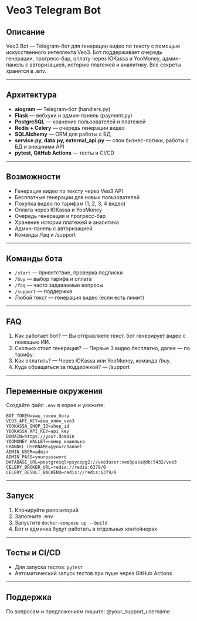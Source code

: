 # Veo3 Telegram Bot

## Описание

Veo3 Bot — Telegram-бот для генерации видео по тексту с помощью искусственного интеллекта Veo3. Бот поддерживает очередь генерации, прогресс-бар, оплату через ЮKassa и YooMoney, админ-панель с авторизацией, историю платежей и аналитику. Все секреты хранятся в .env.

---

## Архитектура

- **aiogram** — Telegram-бот (handlers.py)
- **Flask** — вебхуки и админ-панель (payment.py)
- **PostgreSQL** — хранение пользователей и платежей
- **Redis + Celery** — очередь генерации видео
- **SQLAlchemy** — ORM для работы с БД
- **service.py, data.py, external_api.py** — слои бизнес-логики, работы с БД и внешними API
- **pytest, GitHub Actions** — тесты и CI/CD

---

## Возможности

- Генерация видео по тексту через Veo3 API
- Бесплатные генерации для новых пользователей
- Покупка видео по тарифам (1, 2, 3, 4 видео)
- Оплата через ЮKassa и YooMoney
- Очередь генерации и прогресс-бар
- Хранение истории платежей и аналитика
- Админ-панель с авторизацией
- Команды /faq и /support

---

## Команды бота

- `/start` — приветствие, проверка подписки
- `/buy` — выбор тарифа и оплата
- `/faq` — часто задаваемые вопросы
- `/support` — поддержка
- Любой текст — генерация видео (если есть лимит)

---

## FAQ

1. Как работает бот? — Вы отправляете текст, бот генерирует видео с помощью ИИ.
2. Сколько стоит генерация? — Первые 3 видео бесплатно, далее — по тарифу.
3. Как оплатить? — Через ЮKassa или YooMoney, команда /buy.
4. Куда обращаться за поддержкой? — /support

---

## Переменные окружения

Создайте файл `.env` в корне и укажите:

```
BOT_TOKEN=ваш_токен_бота
VEO3_API_KEY=ваш_ключ_veo3
YOOKASSA_SHOP_ID=shop_id
YOOKASSA_API_KEY=api_key
DOMAIN=https://your.domain
YOOMONEY_WALLET=номер_кошелька
CHANNEL_USERNAME=@yourchannel
ADMIN_USER=admin
ADMIN_PASS=yourpassword
DATABASE_URL=postgresql+psycopg2://veo3user:veo3pass@db:5432/veo3
CELERY_BROKER_URL=redis://redis:6379/0
CELERY_RESULT_BACKEND=redis://redis:6379/0
```

---

## Запуск

1. Клонируйте репозиторий
2. Заполните .env
3. Запустите `docker-compose up --build`
4. Бот и админка будут работать в отдельных контейнерах

---

## Тесты и CI/CD

- Для запуска тестов: `pytest`
- Автоматический запуск тестов при пуше через GitHub Actions

---

## Поддержка

По вопросам и предложениям пишите: @your_support_username 